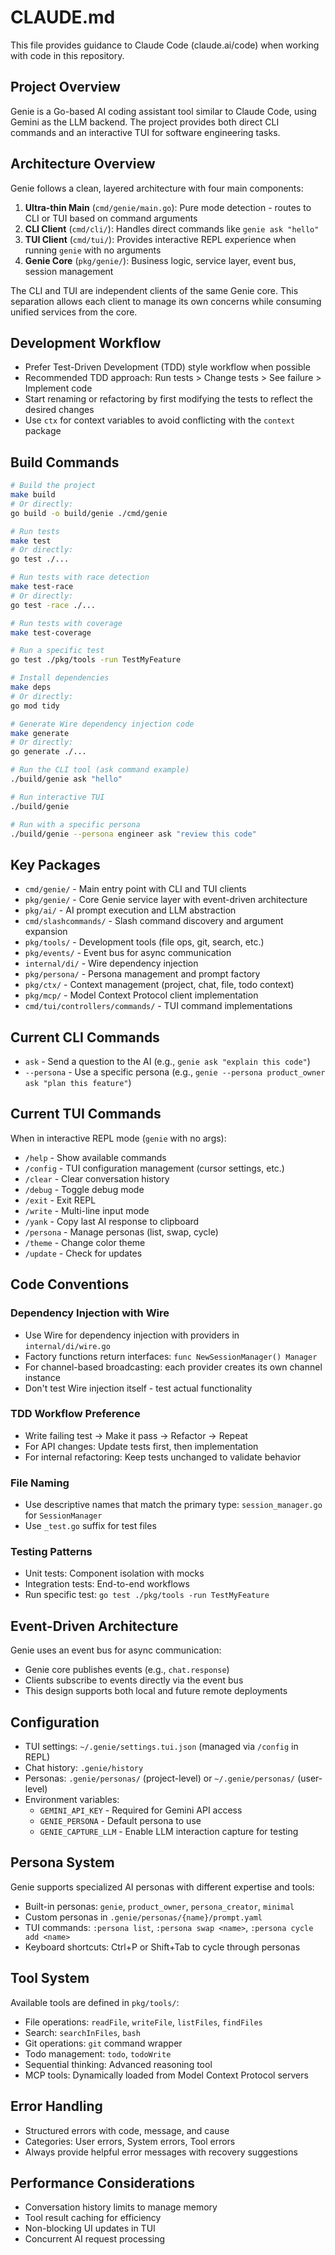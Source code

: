 # CLAUDE.md

This file provides guidance to Claude Code (claude.ai/code) when working with code in this repository.

## Project Overview

Genie is a Go-based AI coding assistant tool similar to Claude Code, using Gemini as the LLM backend. The project provides both direct CLI commands and an interactive TUI for software engineering tasks.

## Architecture Overview

Genie follows a clean, layered architecture with four main components:

1. **Ultra-thin Main** (`cmd/genie/main.go`): Pure mode detection - routes to CLI or TUI based on command arguments
2. **CLI Client** (`cmd/cli/`): Handles direct commands like `genie ask "hello"`
3. **TUI Client** (`cmd/tui/`): Provides interactive REPL experience when running `genie` with no arguments
4. **Genie Core** (`pkg/genie/`): Business logic, service layer, event bus, session management

The CLI and TUI are independent clients of the same Genie core. This separation allows each client to manage its own concerns while consuming unified services from the core.

## Development Workflow

- Prefer Test-Driven Development (TDD) style workflow when possible
- Recommended TDD approach: Run tests > Change tests > See failure > Implement code
- Start renaming or refactoring by first modifying the tests to reflect the desired changes
- Use `ctx` for context variables to avoid conflicting with the `context` package

## Build Commands

```bash
# Build the project
make build
# Or directly:
go build -o build/genie ./cmd/genie

# Run tests
make test
# Or directly:
go test ./...

# Run tests with race detection
make test-race
# Or directly:
go test -race ./...

# Run tests with coverage
make test-coverage

# Run a specific test
go test ./pkg/tools -run TestMyFeature

# Install dependencies
make deps
# Or directly:
go mod tidy

# Generate Wire dependency injection code
make generate
# Or directly:
go generate ./...

# Run the CLI tool (ask command example)
./build/genie ask "hello"

# Run interactive TUI
./build/genie

# Run with a specific persona
./build/genie --persona engineer ask "review this code"
```

## Key Packages

- `cmd/genie/` - Main entry point with CLI and TUI clients
- `pkg/genie/` - Core Genie service layer with event-driven architecture
- `pkg/ai/` - AI prompt execution and LLM abstraction
- `cmd/slashcommands/` - Slash command discovery and argument expansion
- `pkg/tools/` - Development tools (file ops, git, search, etc.)
- `pkg/events/` - Event bus for async communication
- `internal/di/` - Wire dependency injection
- `pkg/persona/` - Persona management and prompt factory
- `pkg/ctx/` - Context management (project, chat, file, todo context)
- `pkg/mcp/` - Model Context Protocol client implementation
- `cmd/tui/controllers/commands/` - TUI command implementations

## Current CLI Commands

- `ask` - Send a question to the AI (e.g., `genie ask "explain this code"`)
- `--persona` - Use a specific persona (e.g., `genie --persona product_owner ask "plan this feature"`)

## Current TUI Commands

When in interactive REPL mode (`genie` with no args):
- `/help` - Show available commands
- `/config` - TUI configuration management (cursor settings, etc.)
- `/clear` - Clear conversation history
- `/debug` - Toggle debug mode
- `/exit` - Exit REPL
- `/write` - Multi-line input mode
- `/yank` - Copy last AI response to clipboard
- `/persona` - Manage personas (list, swap, cycle)
- `/theme` - Change color theme
- `/update` - Check for updates

## Code Conventions

### Dependency Injection with Wire
- Use Wire for dependency injection with providers in `internal/di/wire.go`
- Factory functions return interfaces: `func NewSessionManager() Manager`
- For channel-based broadcasting: each provider creates its own channel instance
- Don't test Wire injection itself - test actual functionality

### TDD Workflow Preference
- Write failing test → Make it pass → Refactor → Repeat
- For API changes: Update tests first, then implementation
- For internal refactoring: Keep tests unchanged to validate behavior

### File Naming
- Use descriptive names that match the primary type: `session_manager.go` for `SessionManager`
- Use `_test.go` suffix for test files

### Testing Patterns
- Unit tests: Component isolation with mocks
- Integration tests: End-to-end workflows
- Run specific test: `go test ./pkg/tools -run TestMyFeature`

## Event-Driven Architecture

Genie uses an event bus for async communication:
- Genie core publishes events (e.g., `chat.response`)
- Clients subscribe to events directly via the event bus
- This design supports both local and future remote deployments

## Configuration

- TUI settings: `~/.genie/settings.tui.json` (managed via `/config` in REPL)
- Chat history: `.genie/history`
- Personas: `.genie/personas/` (project-level) or `~/.genie/personas/` (user-level)
- Environment variables:
  - `GEMINI_API_KEY` - Required for Gemini API access
  - `GENIE_PERSONA` - Default persona to use
  - `GENIE_CAPTURE_LLM` - Enable LLM interaction capture for testing

## Persona System

Genie supports specialized AI personas with different expertise and tools:
- Built-in personas: `genie`, `product_owner`, `persona_creator`, `minimal`
- Custom personas in `.genie/personas/{name}/prompt.yaml`
- TUI commands: `:persona list`, `:persona swap <name>`, `:persona cycle add <name>`
- Keyboard shortcuts: Ctrl+P or Shift+Tab to cycle through personas

## Tool System

Available tools are defined in `pkg/tools/`:
- File operations: `readFile`, `writeFile`, `listFiles`, `findFiles`
- Search: `searchInFiles`, `bash`
- Git operations: `git` command wrapper
- Todo management: `todo`, `todoWrite`
- Sequential thinking: Advanced reasoning tool
- MCP tools: Dynamically loaded from Model Context Protocol servers

## Error Handling

- Structured errors with code, message, and cause
- Categories: User errors, System errors, Tool errors
- Always provide helpful error messages with recovery suggestions

## Performance Considerations

- Conversation history limits to manage memory
- Tool result caching for efficiency
- Non-blocking UI updates in TUI
- Concurrent AI request processing
